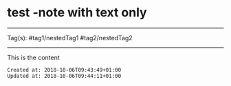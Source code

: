 # test -note with text only

---
Tag(s): #tag1/nestedTag1 #tag2/nestedTag2

---

This is the content

    Created at: 2018-10-06T09:43:49+01:00
    Updated at: 2018-10-06T09:44:11+01:00

